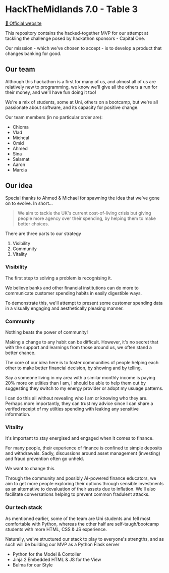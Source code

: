 # HackTheMidlands 7.0 - Table 3
[🔗 Official website](https://hackthemidlands.com)

This repository contains the hacked-together MVP for our attempt at tackling the challenge posed by hackathon sponsors - Capital One.

Our misssion - which we've chosen to accept - is to develop a product that changes banking for good.

## Our team
Although this hackathon is a first for many of us, and almost all of us are relatively new to programming, we know we'll give all the others a run for their money, and we'll have fun doing it too!

We're a mix of students, some at Uni, others on a bootcamp, but we're all passionate about software, and its capacity for positive change.

Our team members (in no particular order are):
- Chioma
- Vlad
- Micheal
- Omid
- Ahmed
- Sina
- Salamat
- Aaron
- Marcia

## Our idea
Special thanks to Ahmed & Michael for spawning the idea that we've gone on to evolve. In short...

> We aim to tackle the UK's current cost-of-living crisis but giving people more agency over their spending, by helping them to make better choices.

There are three parts to our strategy
1. Visibility
2. Community
3. Vitality

### Visibility
The first step to solving a problem is recognising it.

We believe banks and other financial institutions can do more to communicate customer spending habits in easily digestible ways.

To demonstrate this, we'll attempt to present some customer spending data in a visually engaging and aesthetically pleasing manner.

### Community
Nothing beats the power of community!

Making a change to any habit can be difficult. However, it's no secret that with the support and learnings from those around us, we often stand a better chance.

The core of our idea here is to foster communities of people helping each other to make better financial decision, by showing and by telling.

Say a someone living in my area with a similar monthly income is paying 20% more on utlities than I am, I should be able to help them out by suggesting they switch to my energy provider or adopt my usuage patterns.

I can do this all without revealing who I am or knowing who they are. Perhaps more importantly, they can trust my advice since I can share a verifed receipt of my utilties spending with leaking any sensitive information.

### Vitality
It's important to stay energised and engaged when it comes to finance.

For many people, their experience of finance is confined to simple deposits and withdrawals. Sadly, discussions around asset management (investing) and fraud prevention often go unheld.

We want to change this.

Through the community and possibly AI-powered finance educators, we aim to get more people exploring their options through sensible investments as an alternative to devaluation of their assets due to inflation. We'll also facilitate conversations helping to prevent common fradulent attacks.

### Our tech stack
As mentioned earlier, some of the team are Uni students and fell most comfortable with Python, whereas the other half are self-taugh/bootcamp students with more HTML, CSS & JS experience.

Naturally, we've structured our stack to play to everyone's strengths, and as such will be building our MVP as a Python Flask server

- Python for the Model & Contoller
- Jinja 2 Embedded HTML & JS for the View
- Bulma for our Style

